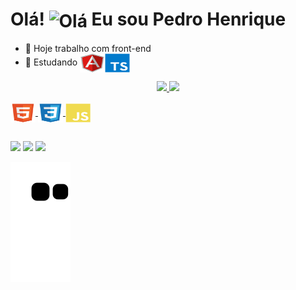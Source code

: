 # Olá! <img align="center" alt="Olá" height="30" width="40" src="https://raw.githubusercontent.com/kaueMarques/kaueMarques/master/hi.gif"> Eu sou Pedro Henrique

- 🎯 Hoje trabalho com front-end
- 🧠 Estudando <img align="center" alt="Angular" height="30" width="40" src="https://raw.githubusercontent.com/devicons/devicon/master/icons/angularjs/angularjs-original.svg"><img align="center" alt="Typescript" height="30" width="40" src="https://raw.githubusercontent.com/devicons/devicon/master/icons/typescript/typescript-original.svg">


<div align="center">
  <a href="https://github.com/PedroH-araujo">
  <img height="160em"  src="https://github-readme-stats.vercel.app/api?username=PedroH-araujo&show_icons=true&theme=radical"/>
  <img height="160em"  src="https://github-readme-stats.vercel.app/api/top-langs/?username=PedroH-araujo&layout=compact&theme=radical"/>
</div>
<div style="display: inline_block"><br>
  <img align="center" alt="HTML" height="30" width="40" src="https://raw.githubusercontent.com/devicons/devicon/master/icons/html5/html5-original.svg">
  <img align="center" alt="CSS" height="30" width="40" src="https://raw.githubusercontent.com/devicons/devicon/master/icons/css3/css3-original.svg">
  <img align="center" alt="Js" height="30" width="40" src="https://raw.githubusercontent.com/devicons/devicon/master/icons/javascript/javascript-plain.svg">
  
</div>

##

<div> 
  <a href = "https://web.whatsapp.com/send?phone=5567999001114"><img src="https://img.shields.io/badge/WhatsApp-25D366?style=for-the-badge&logo=whatsapp&logoColor=white" target="_blank"></a>
   <a href="https://www.linkedin.com/in/pedro-henrique-678618218/" target="_blank"><img src="https://img.shields.io/badge/-LinkedIn-%230077B5?style=for-the-badge&logo=linkedin&logoColor=white" target="_blank"></a> 
  <a href = "mailto:pedrohva.pba@gmail.com"><img src="https://img.shields.io/badge/-Gmail-%23333?style=for-the-badge&logo=gmail&logoColor=white" target="_blank"></a>
 
  ![Snake animation](https://github.com/PedroH-araujo/PedroH-araujo/blob/output/github-contribution-grid-snake.svg)
</div>
